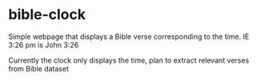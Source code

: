 # bible-clock

Simple webpage that displays a Bible verse corresponding to the time. IE 3:26 pm is John 3:26

Currently the clock only displays the time, plan to extract relevant verses from Bible dataset
